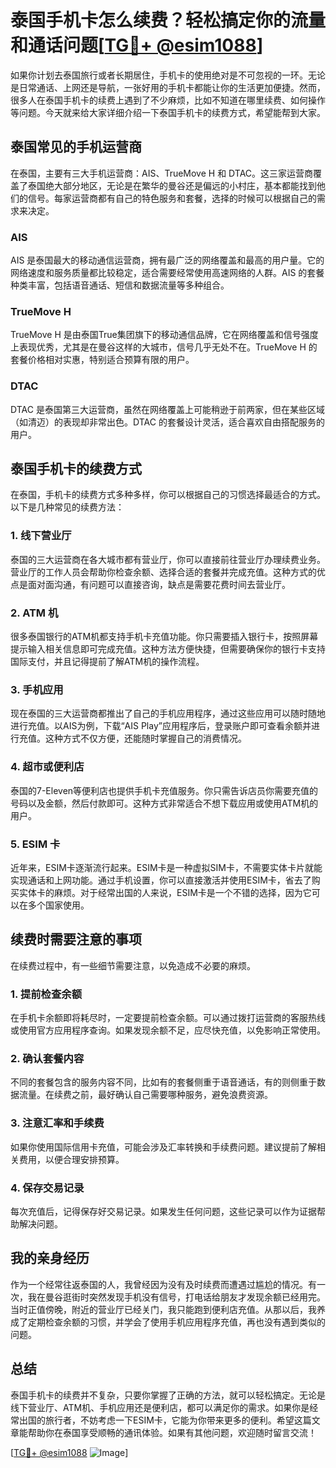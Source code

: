 # 泰国手机卡怎么续费？轻松搞定你的流量和通话问题[[TG💪+ @esim1088](https://t.me/s/esim1088)]

如果你计划去泰国旅行或者长期居住，手机卡的使用绝对是不可忽视的一环。无论是日常通话、上网还是导航，一张好用的手机卡都能让你的生活更加便捷。然而，很多人在泰国手机卡的续费上遇到了不少麻烦，比如不知道在哪里续费、如何操作等问题。今天就来给大家详细介绍一下泰国手机卡的续费方式，希望能帮到大家。

## 泰国常见的手机运营商

在泰国，主要有三大手机运营商：AIS、TrueMove H 和 DTAC。这三家运营商覆盖了泰国绝大部分地区，无论是在繁华的曼谷还是偏远的小村庄，基本都能找到他们的信号。每家运营商都有自己的特色服务和套餐，选择的时候可以根据自己的需求来决定。

### AIS

AIS 是泰国最大的移动通信运营商，拥有最广泛的网络覆盖和最高的用户量。它的网络速度和服务质量都比较稳定，适合需要经常使用高速网络的人群。AIS 的套餐种类丰富，包括语音通话、短信和数据流量等多种组合。

### TrueMove H

TrueMove H 是由泰国True集团旗下的移动通信品牌，它在网络覆盖和信号强度上表现优秀，尤其是在曼谷这样的大城市，信号几乎无处不在。TrueMove H 的套餐价格相对实惠，特别适合预算有限的用户。

### DTAC

DTAC 是泰国第三大运营商，虽然在网络覆盖上可能稍逊于前两家，但在某些区域（如清迈）的表现却非常出色。DTAC 的套餐设计灵活，适合喜欢自由搭配服务的用户。

## 泰国手机卡的续费方式

在泰国，手机卡的续费方式多种多样，你可以根据自己的习惯选择最适合的方式。以下是几种常见的续费方法：

### 1. 线下营业厅

泰国的三大运营商在各大城市都有营业厅，你可以直接前往营业厅办理续费业务。营业厅的工作人员会帮助你检查余额、选择合适的套餐并完成充值。这种方式的优点是面对面沟通，有问题可以直接咨询，缺点是需要花费时间去营业厅。

### 2. ATM 机

很多泰国银行的ATM机都支持手机卡充值功能。你只需要插入银行卡，按照屏幕提示输入相关信息即可完成充值。这种方法方便快捷，但需要确保你的银行卡支持国际支付，并且记得提前了解ATM机的操作流程。

### 3. 手机应用

现在泰国的三大运营商都推出了自己的手机应用程序，通过这些应用可以随时随地进行充值。以AIS为例，下载“AIS Play”应用程序后，登录账户即可查看余额并进行充值。这种方式不仅方便，还能随时掌握自己的消费情况。

### 4. 超市或便利店

泰国的7-Eleven等便利店也提供手机卡充值服务。你只需告诉店员你需要充值的号码以及金额，然后付款即可。这种方式非常适合不想下载应用或使用ATM机的用户。

### 5. ESIM 卡

近年来，ESIM卡逐渐流行起来。ESIM卡是一种虚拟SIM卡，不需要实体卡片就能实现通话和上网功能。通过手机设置，你可以直接激活并使用ESIM卡，省去了购买实体卡的麻烦。对于经常出国的人来说，ESIM卡是一个不错的选择，因为它可以在多个国家使用。

## 续费时需要注意的事项

在续费过程中，有一些细节需要注意，以免造成不必要的麻烦。

### 1. 提前检查余额

在手机卡余额即将耗尽时，一定要提前检查余额。可以通过拨打运营商的客服热线或使用官方应用程序查询。如果发现余额不足，应尽快充值，以免影响正常使用。

### 2. 确认套餐内容

不同的套餐包含的服务内容不同，比如有的套餐侧重于语音通话，有的则侧重于数据流量。在续费之前，最好确认自己需要哪种服务，避免浪费资源。

### 3. 注意汇率和手续费

如果你使用国际信用卡充值，可能会涉及汇率转换和手续费问题。建议提前了解相关费用，以便合理安排预算。

### 4. 保存交易记录

每次充值后，记得保存好交易记录。如果发生任何问题，这些记录可以作为证据帮助解决问题。

## 我的亲身经历

作为一个经常往返泰国的人，我曾经因为没有及时续费而遭遇过尴尬的情况。有一次，我在曼谷逛街时突然发现手机没有信号，打电话给朋友才发现余额已经用完。当时正值傍晚，附近的营业厅已经关门，我只能跑到便利店充值。从那以后，我养成了定期检查余额的习惯，并学会了使用手机应用程序充值，再也没有遇到类似的问题。

## 总结

泰国手机卡的续费并不复杂，只要你掌握了正确的方法，就可以轻松搞定。无论是线下营业厅、ATM机、手机应用还是便利店，都可以满足你的需求。如果你是经常出国的旅行者，不妨考虑一下ESIM卡，它能为你带来更多的便利。希望这篇文章能帮助你在泰国享受顺畅的通讯体验。如果有其他问题，欢迎随时留言交流！

[[TG💪+ @esim1088](https://t.me/s/esim1088) ![Image](https://i.postimg.cc/4NQfJmqS/Snipaste-2025-05-13-00-14-12.png)]